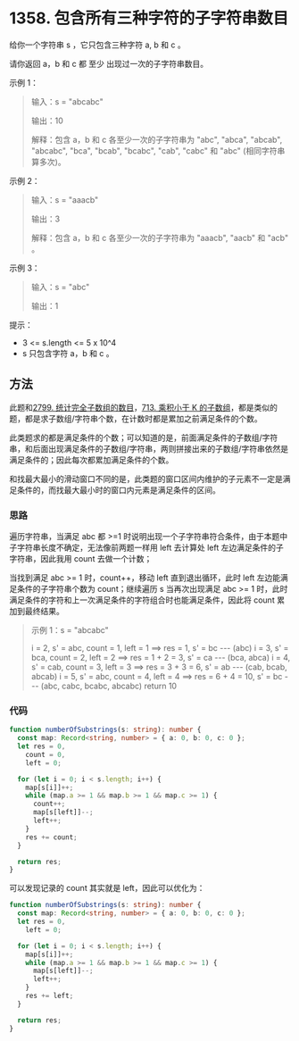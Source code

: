 # 1358. 包含所有三种字符的子字符串数目

给你一个字符串 s ，它只包含三种字符 a, b 和 c 。

请你返回 a，b 和 c 都 至少 出现过一次的子字符串数目。

示例 1：

> 输入：s = "abcabc"
>
> 输出：10
>
> 解释：包含 a，b 和 c 各至少一次的子字符串为 "abc", "abca", "abcab", "abcabc", "bca", "bcab", "bcabc", "cab", "cabc" 和 "abc" (相同字符串算多次)。

示例 2：

> 输入：s = "aaacb"
>
> 输出：3
>
> 解释：包含 a，b 和 c 各至少一次的子字符串为 "aaacb", "aacb" 和 "acb" 。

示例 3：

> 输入：s = "abc"
>
> 输出：1

提示：

- 3 <= s.length <= 5 x 10^4
- s 只包含字符 a，b 和 c 。

## 方法

此题和[2799. 统计完全子数组的数目](https://github.com/shellingfordly/algorithms/tree/master/SlidingWindow/2799_countCompleteSubarrays)，[713. 乘积小于 K 的子数组](https://github.com/shellingfordly/algorithms/tree/master/SlidingWindow/713_numSubarrayProductLessThanK)，都是类似的题，都是求子数组/字符串个数，在计数时都是累加之前满足条件的个数。

此类题求的都是满足条件的个数；可以知道的是，前面满足条件的子数组/字符串，和后面出现满足条件的子数组/字符串，两则拼接出来的子数组/字符串依然是满足条件的；因此每次都累加满足条件的个数。

和找最大最小的滑动窗口不同的是，此类题的窗口区间内维护的子元素不一定是满足条件的，而找最大最小时的窗口内元素是满足条件的区间。

### 思路

遍历字符串，当满足 abc 都 >=1 时说明出现一个子字符串符合条件，由于本题中子字符串长度不确定，无法像前两题一样用 left 去计算处 left 左边满足条件的子字符串，因此我用 count 去做一个计数；

当找到满足 abc >= 1 时，count++，移动 left 直到退出循环，此时 left 左边能满足条件的子字符串个数为 count；继续遍历 s 当再次出现满足 abc >= 1 时，此时满足条件的字符和上一次满足条件的字符组合时也能满足条件，因此将 count 累加到最终结果。

> 示例 1：s = "abcabc"
>
> i = 2, s' = abc, count = 1, left = 1 ==> res = 1, s' = bc --- (abc)
> i = 3, s' = bca, count = 2, left = 2 ==> res = 1 + 2 = 3, s' = ca --- (bca, abca)
> i = 4, s' = cab, count = 3, left = 3 ==> res = 3 + 3 = 6, s' = ab --- (cab, bcab, abcab)
> i = 5, s' = abc, count = 4, left = 4 ==> res = 6 + 4 = 10, s' = bc --- (abc, cabc, bcabc, abcabc)
> return 10

### 代码

```ts
function numberOfSubstrings(s: string): number {
  const map: Record<string, number> = { a: 0, b: 0, c: 0 };
  let res = 0,
    count = 0,
    left = 0;

  for (let i = 0; i < s.length; i++) {
    map[s[i]]++;
    while (map.a >= 1 && map.b >= 1 && map.c >= 1) {
      count++;
      map[s[left]]--;
      left++;
    }
    res += count;
  }

  return res;
}
```

可以发现记录的 count 其实就是 left，因此可以优化为：

```ts
function numberOfSubstrings(s: string): number {
  const map: Record<string, number> = { a: 0, b: 0, c: 0 };
  let res = 0,
    left = 0;

  for (let i = 0; i < s.length; i++) {
    map[s[i]]++;
    while (map.a >= 1 && map.b >= 1 && map.c >= 1) {
      map[s[left]]--;
      left++;
    }
    res += left;
  }

  return res;
}
```
